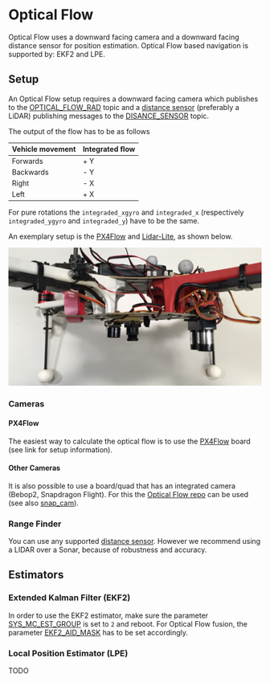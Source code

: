 # Optical Flow

Optical Flow uses a downward facing camera and a downward facing distance sensor for position estimation. 
Optical Flow based navigation is supported by: EKF2 and LPE.

## Setup

An Optical Flow setup requires a downward facing camera which publishes to the [OPTICAL_FLOW_RAD](https://mavlink.io/en/messages/common.html#OPTICAL_FLOW_RAD) topic and a [distance sensor](../sensor/rangefinders.md) (preferably a LiDAR) publishing messages to the [DISANCE_SENSOR](https://mavlink.io/en/messages/common.html#DISTANCE_SENSOR) topic.

The output of the flow has to be as follows

| Vehicle movement | Integrated flow |
| -- | -- |
| Forwards | + Y |
| Backwards | - Y |
| Right | - X |
| Left | + X |

For pure rotations the `integraded_xgyro` and `integraded_x` (respectively `integraded_ygyro` and `integraded_y`) have to be the same.

An exemplary setup is the [PX4Flow](../sensor/px4flow.md) and [Lidar-Lite](../sensor/lidar_lite.md), as shown below.

![Optical flow lidar attached](../../assets/hardware/sensors/optical_flow/flow_lidar_attached.jpg)


### Cameras

#### PX4Flow

The easiest way to calculate the optical flow is to use the [PX4Flow](../sensor/px4flow.md) board (see link for setup information).

#### Other Cameras

It is also possible to use a board/quad that has an integrated camera (Bebop2, Snapdragon Flight). 
For this the [Optical Flow repo](https://github.com/PX4/OpticalFlow) can be used (see also [snap_cam](https://github.com/PX4/snap_cam)).

### Range Finder

You can use any supported [distance sensor](../sensor/rangefinders.md).
However we recommend using a LIDAR over a Sonar, because of robustness and accuracy. 

## Estimators

### Extended Kalman Filter (EKF2)
In order to use the EKF2 estimator, make sure the parameter [SYS_MC_EST_GROUP](../advanced_config/parameter_reference.md#SYS_MC_EST_GROUP) is set to `2` and reboot. 
For Optical Flow fusion, the parameter [EKF2_AID_MASK](../advanced_config/parameter_reference.md#EKF2_AID_MASK) has to be set accordingly.

### Local Position Estimator (LPE)

TODO

